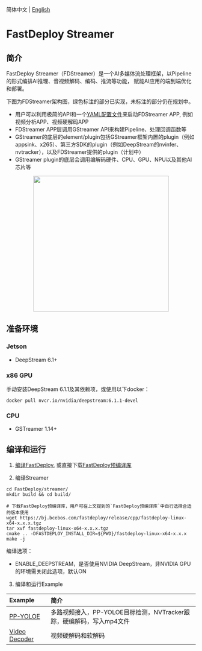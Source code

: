 简体中文 | [English](README_EN.md)

# FastDeploy Streamer

## 简介

FastDeploy Streamer（FDStreamer）是一个AI多媒体流处理框架，以Pipeline的形式编排AI推理、音视频解码、编码、推流等功能，
赋能AI应用的端到端优化和部署。

下图为FDStreamer架构图，绿色标注的部分已实现，未标注的部分仍在规划中。

- 用户可以利用极简的API和一个[YAML配置文件](docs/cn/yaml_config.md)来启动FDStreamer APP, 例如视频分析APP、视频硬解码APP
- FDStreamer APP层调用GStreamer API来构建Pipeline、处理回调函数等
- GStreamer的底层的element/plugin包括GStreamer框架内置的plugin（例如appsink、x265）、第三方SDK的plugin（例如DeepStream的nvinfer、nvtracker），以及FDStreamer提供的plugin（计划中）
- GStreamer plugin的底层会调用编解码硬件、CPU、GPU、NPU以及其他AI芯片等

<p align="center">
<img src='https://user-images.githubusercontent.com/15235574/208366363-d1cb5b74-d4fe-431c-ab57-07f97c27731d.png' height="360px">
</p>

## 准备环境

### Jetson
- DeepStream 6.1+

### x86 GPU

手动安装DeepStream 6.1.1及其依赖项，或使用以下docker：
```
docker pull nvcr.io/nvidia/deepstream:6.1.1-devel
```

### CPU
- GSTreamer 1.14+

## 编译和运行

1. [编译FastDeploy](../docs/cn/build_and_install), 或直接下载[FastDeploy预编译库](../docs/cn/build_and_install/download_prebuilt_libraries.md)

2. 编译Streamer
```
cd FastDeploy/streamer/
mkdir build && cd build/

# 下载FastDeploy预编译库，用户可在上文提到的`FastDeploy预编译库`中自行选择合适的版本使用
wget https://bj.bcebos.com/fastdeploy/release/cpp/fastdeploy-linux-x64-x.x.x.tgz
tar xvf fastdeploy-linux-x64-x.x.x.tgz
cmake .. -DFASTDEPLOY_INSTALL_DIR=${PWD}/fastdeploy-linux-x64-x.x.x
make -j
```

编译选项：
- ENABLE_DEEPSTREAM，是否使用NVIDIA DeepStream，非NVIDIA GPU的环境需关闭此选项，默认ON

3. 编译和运行Example

| Example | 简介 |
|:--|:--|
| [PP-YOLOE](./examples/ppyoloe) | 多路视频接入，PP-YOLOE目标检测，NVTracker跟踪，硬编解码，写入mp4文件 |
| [Video Decoder](./examples/video_decoder) | 视频硬解码和软解码 |  
